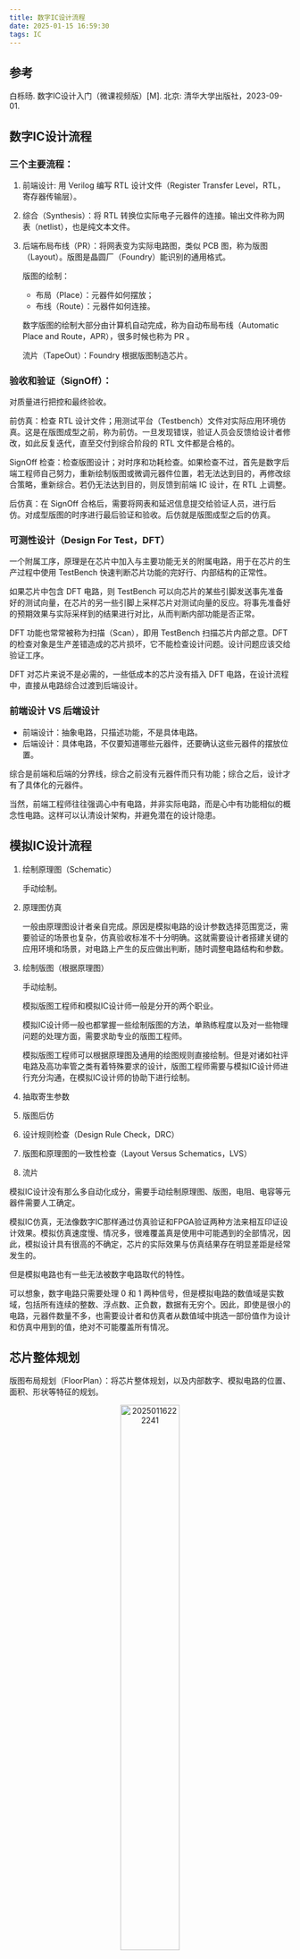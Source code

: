 ```yaml
---
title: 数字IC设计流程
date: 2025-01-15 16:59:30
tags: IC
---
```


## 参考

白栎旸. 数字IC设计入门（微课视频版）[M]. 北京: 清华大学出版社，2023-09-01.

## 数字IC设计流程

### 三个主要流程：

1. 前端设计: 用 Verilog 编写 RTL 设计文件（Register Transfer Level，RTL，寄存器传输层）。
2. 综合（Synthesis）：将 RTL 转换位实际电子元器件的连接。输出文件称为网表（netlist），也是纯文本文件。
3. 后端布局布线（PR）：将网表变为实际电路图，类似 PCB 图，称为版图（Layout）。版图是晶圆厂（Foundry）能识别的通用格式。

    版图的绘制：
    - 布局（Place）：元器件如何摆放；
    - 布线（Route）：元器件如何连接。

    数字版图的绘制大部分由计算机自动完成，称为自动布局布线（Automatic Place and Route，APR），很多时候也称为 PR 。

    流片（TapeOut）：Foundry 根据版图制造芯片。

### 验收和验证（SignOff）：

对质量进行把控和最终验收。

前仿真：检查 RTL 设计文件；用测试平台（Testbench）文件对实际应用环境仿真。这是在版图成型之前，称为前仿。一旦发现错误，验证人员会反馈给设计者修改，如此反复迭代，直至交付到综合阶段的 RTL 文件都是合格的。

SignOff 检查：检查版图设计；对时序和功耗检查。如果检查不过，首先是数字后端工程师自己努力，重新绘制版图或微调元器件位置，若无法达到目的，再修改综合策略，重新综合。若仍无法达到目的，则反馈到前端 IC 设计，在 RTL 上调整。

后仿真：在 SignOff 合格后，需要将网表和延迟信息提交给验证人员，进行后仿。对成型版图的时序进行最后验证和验收。后仿就是版图成型之后的仿真。

### 可测性设计（Design For Test，DFT）

一个附属工序，原理是在芯片中加入与主要功能无关的附属电路，用于在芯片的生产过程中使用 TestBench 快速判断芯片功能的完好行、内部结构的正常性。

如果芯片中包含 DFT 电路，则 TestBench 可以向芯片的某些引脚发送事先准备好的测试向量，在芯片的另一些引脚上采样芯片对测试向量的反应。将事先准备好的预期效果与实际采样到的结果进行对比，从而判断内部功能是否正常。

DFT 功能也常常被称为扫描（Scan），即用 TestBench 扫描芯片内部之意。DFT 的检查对象是生产差错造成的芯片损坏，它不能检查设计问题。设计问题应该交给验证工序。

DFT 对芯片来说不是必需的，一些低成本的芯片没有插入 DFT 电路，在设计流程中，直接从电路综合过渡到后端设计。

### 前端设计 VS 后端设计

- 前端设计：抽象电路，只描述功能，不是具体电路。
- 后端设计：具体电路，不仅要知道哪些元器件，还要确认这些元器件的摆放位置。

综合是前端和后端的分界线，综合之前没有元器件而只有功能；综合之后，设计才有了具体化的元器件。

当然，前端工程师往往强调心中有电路，并非实际电路，而是心中有功能相似的概念性电路。这样可以认清设计架构，并避免潜在的设计隐患。


## 模拟IC设计流程

1. 绘制原理图（Schematic）

    手动绘制。

2. 原理图仿真

    一般由原理图设计者亲自完成。原因是模拟电路的设计参数选择范围宽泛，需要验证的场景也复杂，仿真验收标准不十分明确。这就需要设计者搭建关键的应用环境和场景，对电路上产生的反应做出判断，随时调整电路结构和参数。

3. 绘制版图（根据原理图）

    手动绘制。
    
    模拟版图工程师和模拟IC设计师一般是分开的两个职业。
    
    模拟IC设计师一般也都掌握一些绘制版图的方法，单熟练程度以及对一些物理问题的处理方面，需要求助专业的版图工程师。

    模拟版图工程师可以根据原理图及通用的绘图规则直接绘制。但是对诸如社评电路及高功率管之类有着特殊要求的设计，版图工程师需要与模拟IC设计师进行充分沟通，在模拟IC设计师的协助下进行绘制。

4. 抽取寄生参数
5. 版图后仿
6. 设计规则检查（Design Rule Check，DRC）
7. 版图和原理图的一致性检查（Layout Versus Schematics，LVS）
8. 流片

模拟IC设计没有那么多自动化成分，需要手动绘制原理图、版图，电阻、电容等元器件需要人工确定。

模拟IC仿真，无法像数字IC那样通过仿真验证和FPGA验证两种方法来相互印证设计效果。模拟仿真速度慢、情况多，很难覆盖真是使用中可能遇到的全部情况，因此，模拟设计具有很高的不确定，芯片的实际效果与仿真结果存在明显差距是经常发生的。

但是模拟电路也有一些无法被数字电路取代的特性。

可以想象，数字电路只需要处理 0 和 1 两种信号，但是模拟电路的数值域是实数域，包括所有连续的整数、浮点数、正负数，数据有无穷个。因此，即使是很小的电路，元器件数量不多，也需要设计者和仿真者从数值域中挑选一部份值作为设计和仿真中用到的值，绝对不可能覆盖所有情况。


## 芯片整体规划

版图布局规划（FloorPlan）：将芯片整体规划，以及内部数字、模拟电路的位置、面积、形状等特征的规划。

<figure style="text-align:center;">
<img src="https://i.postimg.cc/WpHYGBcg/20250116222241.jpg" alt="20250116222241" width="50%"/>
<figcaption>FloorPlan示例</figcaption>
</figure>

- Pad: FloorPlan的周围是芯片引脚(Pad)。Pad实际指的是芯片引脚之外的一块金属。
- IO: 包括Pad和内部逻辑在内的整个引脚设计。

一个完整的引脚设计如图：

<img src="https://i.postimg.cc/MKfPd9z4/20250116222905.jpg" alt="20250116222905" width="50%"/>

- 封装: 芯片外面的塑料壳子称为芯片的封装，大体分为两种：插针式（引脚如针）、表贴式（引脚扁平）。

## IC设计工具

EDA 公司：电子设计自动化（Electronic Design Automation）公司，粗略来说，数字设计常用 Synopsys ，模拟设计常用 Cadence ， Mentor 在一些细分领域有优势。

| 数字/模块 | 数字流程 | 常用软件 | 其他软件 |
|------------|----------|----------|----------|
| 数字       | RTL 编写 | Vim/Gvim | 普通文本编辑器 |
| 数字       | 仿真     | VCS (Synopsys) | Insicive (Cadence) |
| 数字       | 看波形   | Verdi (Synopsys) | DVE (Synopsys) |
| 数字       | 设计检查 | Spyglass (Synopsys) | Simvision (Cadence) |
| 数字       | 综合     | DC (Synopsys) | ModelSim (Mentor) |
| 数字       | 时序仿真 | PT (Synopsys) | nLint (Cadence) |
| 数字       | 自动布局布线 | ICC2 (Synopsys) | Genus (Cadence) |
| 数字       | 设计版图形式验证 | Formality (Synopsys) | Tempus (Cadence) |
| 数字       | 提取寄生参数 | StarRC (Synopsys) |  |
| 模拟       | 原理图/版图/仿真等 | Virtuoso (Cadence) | Calibre (Mentor) |
| 模拟       | 寄生提取/DRC/LVS | Calibre (Mentor) |  |

仿真加速器： **Palladium** (Cadence) 、 **ZeBu** (Synopsys) 。


### 数字IC设计工具

RTL 仿真工具：有 Synopsys 的 VCS ，Cadence 的 Incisive （也叫 irun ）。这些工具可以胜任前仿、后仿、UVM 架构（Universal Verification Methodology，通用验证方法学）的仿真。Cadence 的 irun 与模拟设计工具 Virtuoso 工具中集成的 AMS 仿真工具相结合，支持数字模拟电路混合仿真。

波形查看工具：一般集成在仿真工具中。VCS 的波形软件叫 DVE ， Incisive 的波形软件叫 SimVision 。但在这个领域，一家名为 Novas 的公司的软件，以其明快的界面、方便的功能、快捷的操作，异军突起，得到了广泛的认可，它就是 Verdi （以音乐家威尔第的名字命名，前身叫 Debussy ，以音乐家德彪西的名字命名）。 Verdi 现已被 Synopsys 收购。 Mentor 的仿真和看波形软件叫 ModelSim ，主要用于 FPGA 功能的仿真。

RTL 语法检查工具： Atrenta 公司的 Sypyglass ，可以检查语法、跨时钟域处理方案的可靠性，甚至可以在内部执行综合、功耗评估和简单的布局布线，使它能全方位地给出设计建议。现已被 Synopsys 收购。 Cadence 的对应检查工具是 nLint 。

综合工具：即将 RTL 转化为实际电路的工具，常用的的有 Synopsys 的 Design Compiler (DC) ，该工具内部还有一些 Synopsys 开发的库，能够帮助设计者减小面积，提高性能，例如加法器、乘法器等，这些设计好的子模块在 DC 中被称为 DesignWare (DW) 。可以是让工具自动从 RTL 中识别出可用 DW 替换的代码，也可以是设计者手动例化 DW 模块。 Cadence 相应的工具叫 Genus （原名叫 RTL Compiler ）。

版图自动布局布线软件： Synopsys 有 ICC2 （旧版为 ICC ）， Cadence 有 Innovus （原名 Encounter ），两个软件都被广泛使用。由于两个软件的操作命令不同，后端工程师往往只掌握其中一种。 Synopsys 为了增强客户的黏性，开发了一个银河（ MilkyWay ）流程，从前端到后端，通过专用的二进制文件 (db) 传输，占用空间小，处理效率高，但也有许多公司使用 DC 综合，再将网表导入 Innovus 进行布局布线。

SignOff 工具：即对整个设计的时序、功耗评估。 Synopsys 的 Prime Time (PT) ， Cadence 的 Tempus 。目前， PT 已经称为业内 SignOff 的标准。实际上，时序分析在 DC 中也能做，但两者在分析方法、细节考虑全面度、分析速度等方面存在差异。在综合时使用 DC 检查，而在 SignOff 时，使用 PT 检查。

形式验证工具：也称为逻辑等效行检查（ Logic Equivalece Check, LEC ），将 RTL 和网表进行一一对照。因为从 RTL 到综合网表，以及从综合网表到后端网表的过程，可能意外地改变原有功能和设计意图，所以需要进行检查。 Synopsys 的工具时 Formality ， Candence 的工具是 Conformal 。

寄生参数的提取工具：进入设计版图阶段，可以确定走线的延迟。该值受信号负载、线路长短、粗细、周围线路等多重影响，需要用模型和查表进行计算，才能得到确切的值。该过程称为寄生参数的提取。一般使用 Synopsys 的 StarRC 。提取出来的信息可用于 PT 进行 SignOff 。

上述工具，最主要的控制语法是 TCL 语言， EDA 工具大多以该语言为基础，扩展出各种专用命令。

除了以上数字设计工具，还有一些更加细分的工具类型，比如仿真加速器，有 Cadence 的 Palladium 、 Synopsys 的 ZeBu 。

### 模拟IC设计工具

主要是 Cadence 的 Virtuoso 。与数字设计中繁多的工具不同， Virtuoso 能满足大部分设计需求，例如绘制并仿真原理图、绘制并仿真版图、数模混合仿真等。实际上， Virtuoso 更像集成开发环境（ Integrated Development Environment, IDE ），它包含很多独立的设计工具，如仿真工具 Spectre 等。

SignOff 工具：Mentor 的 Calibre 可以用来提取寄生参数、进行 DRC 和 LVS 检查。


### 职位、分工与工具

| 大职位   | 细分职位 | 功能 | 常用工具 |
|--------|---------|------|---------|
| 数字   | 数字 IC 设计 | 设计芯片中的数字电路 | Vim, VCS, Verdi, Spyglass, DC 等 |
| 数字   | 数字 IC 验证 | 验证芯片中的数字电路功能 | VCS, Verdi 等 |
| 数字   | 数字 IC 后端 | 将抽象电路转换为版图 | ICC2, Innovus, Calibre, PT 等 |
| 数字   | 其他职位, 如 SignOff, DFT 等 | 负责在数字电路中插入 DFT、对最终的版图进行时序、面积、功耗的检查等 | DC, PT, Formality 等 |
| 模拟   | 模拟 IC 设计 | 设计芯片中的模拟电路 | Virtuoso 等 |
| 模拟   | 模拟版图 | 将电路原理图做成版图 | Virtuoso, Calibre 等 |
| 软件   | 嵌入式软件工程师 | (1) 参与芯片开发/验证 (2) 参与 SDK (3) 参与芯片应用方案 | Keil, SourceInsight, Visual Studio 等 |
| 软件方案 | 测试工程师 | (1) 对芯片设计性能的测试 (2) 芯片量产测试 | 兼用软件和硬件工具 |
| 硬方案   | 应用工程师 | 做电路板，为芯片找到合适的应用场景 | Pads, Altium Designer, Cadence 等 |


```
管理
├── 研发
│   ├── 数字IC设计
│   ├── 数字IC验证
│   └── 数字后端
│   └── 模拟IC设计
│       └── 模拟版图
├── 测试
│   ├── 研发类测试
│   │   ├── 方案测试
│   │   └── 量产测试
│   └── 客户测试
├── 销售
└── 方案
    ├── 硬件方案
    └── 软件方案
```


### EDA 与 Foundry 的关系

普通软件公司无力开发 EDA 软件。因为 EDA 厂商需要和 Foundry 厂商紧密合作，才能获得有关的生产细节数据，从而帮助用户进行更加准确的仿真、寄生参数的提取、规则的检查。不同的 EDA 工具抽取的寄生参数可能不同，原因可能是不同的工具获得的工艺数据不同。

国内 EDA 厂商要想打破垄断，不仅要靠软件技术，还要与各大 Foundry 厂达成战略合作，共享工艺数据，才能做出有实用价值的 EDA 工具。


## 概念

### 寄存器：

register，这是对功能强调的名称，其物理实体很多，比如触发器 (Flip-Flop, FF)和锁存器(Latch)等等。在数字设计中，主要提倡触发器。

寄存器是受控于时钟沿的元器件， Foundry 会在标准单元库中提供多种寄存器。

触发器是由边沿信号而非电平信号导致数据存储的。触发源一般是时钟信号。

锁存器较少使用，它一般以非时钟信号为存储控制，靠电平触发。一般不连接时钟，只是连接一根普通的信号线。这种锁存器一般很少被纳入时钟计算中，因为它既不属于组合逻辑，又无法像触发器一样作为时序路径的起终点，所以时序上无法通过工具保证，只能通过工程师来保证。

本书说的寄存器，基本可以替换为触发器。在数字芯片 EDA 工具链中，两个概念也是混用的，一个 reg 既可以指寄存器，也可以指触发器。另外，所谓时序逻辑门电路，也基本等同于触发器。

### 设计(Design)的边界

<img src="https://i.postimg.cc/gjQMGZHN/20250116211433.jpg" alt="20250116211433" width="50%"/>

- Pad：芯片（封装）之外的引脚。
- 元器件：指芯片内的组合逻辑门电路及时序逻辑门电路。这些标准的元器件也被称为标准单元(Standard Cell)。
- 标准单元库/工艺库：元器件的集合。

数字设计只能在 Foundry 提供的已有的选项中挑选元器件。


